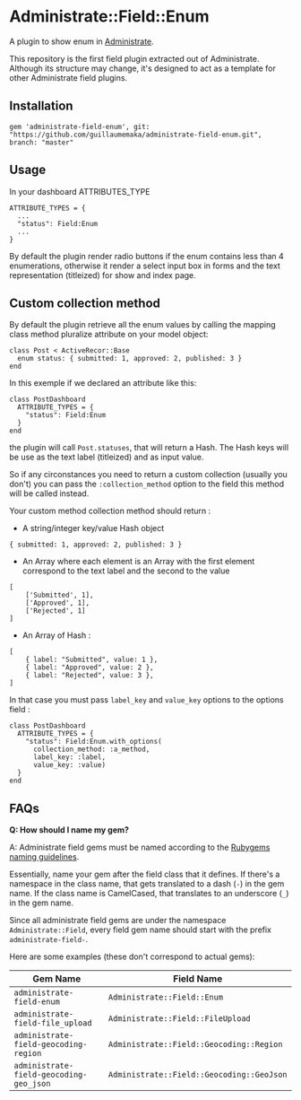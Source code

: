 # Administrate::Field::Enum

A plugin to show enum in [Administrate].

This repository is the first field plugin extracted out of Administrate.
Although its structure may change,
it's designed to act as a template for other Administrate field plugins.

## Installation

```
gem 'administrate-field-enum', git: "https://github.com/guillaumemaka/administrate-field-enum.git", branch: "master"
```

## Usage

In your dashboard ATTRIBUTES_TYPE
```
ATTRIBUTE_TYPES = {
  ...
  "status": Field:Enum
  ...
}
```

By default the plugin render radio buttons if the enum contains less than 4 enumerations, otherwise it render a select input box in forms and the text representation (titleized) for show and index page.

## Custom collection method

By default the plugin retrieve all the enum values by calling the mapping class method pluralize  attribute on your model object:

```
class Post < ActiveRecor::Base
  enum status: { submitted: 1, approved: 2, published: 3 }
end
```

In this exemple if we declared an attribute like this:

```
class PostDashboard
  ATTRIBUTE_TYPES = {
    "status": Field:Enum
  }
end
```

the plugin will call ```Post.statuses```, that will return a Hash. The Hash keys will be use as the text label (titleized) and as input value.

So if any circonstances you need to return a custom collection (usually you don't) you can pass the ```:collection_method``` option to the field this method will be called instead.

Your custom method collection method should return :

- A string/integer key/value Hash object
```
{ submitted: 1, approved: 2, published: 3 }
```
- An Array where each element is an Array with the first element correspond to the text label and the second to the value
```
[
    ['Submitted', 1],
    ['Approved', 1],
    ['Rejected', 1]
]
```

- An Array of Hash :
```
[
    { label: "Submitted", value: 1 },
    { label: "Approved", value: 2 },
    { label: "Rejected", value: 3 },
]
```
In that case you must pass ```label_key``` and ```value_key``` options to the options field :
```
class PostDashboard
  ATTRIBUTE_TYPES = {
    "status": Field:Enum.with_options(
      collection_method: :a_method,
      label_key: :label,
      value_key: :value)
  }
end
```

## FAQs

**Q: How should I name my gem?**

A: Administrate field gems must be named according to the [Rubygems naming guidelines].

Essentially, name your gem after the field class that it defines.
If there's a namespace in the class name, that gets translated to a dash (`-`) in the gem name.
If the class name is CamelCased, that translates to an underscore (`_`) in the gem name.

Since all administrate field gems are under the namespace `Administrate::Field`,
every field gem name should start with the prefix `administrate-field-`.

Here are some examples (these don't correspond to actual gems):

| Gem Name | Field Name |
|----------------------------|------------------------------|
| `administrate-field-enum` | `Administrate::Field::Enum` |
| `administrate-field-file_upload` | `Administrate::Field::FileUpload` |
| `administrate-field-geocoding-region` | `Administrate::Field::Geocoding::Region` |
| `administrate-field-geocoding-geo_json` | `Administrate::Field::Geocoding::GeoJson` |

[Rubygems naming guidelines]: http://guides.rubygems.org/name-your-gem/

[Administrate]: https://github.com/thoughtbot/administrate
